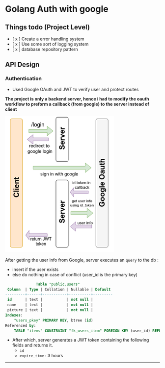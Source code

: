 # Golang Auth with google

## Things todo (Project Level)
- [ x ] Create a error handling system
- [ x ] Use some sort of logging system
- [ x ] database repository pattern


## API Design

### Authentication
- Used Google OAuth and JWT to verify user and protect routes

**The project is only a backend server, hence i had to modify the oauth workflow to preform a callback (from google) to the server instead of client**

![auth workflow digram](./docs/img/auth.png)

After getting the user info from Google, server executes an `query` to the db : 

- insert if the user exists 
- else do nothing in case of conflict (user_id is the primary key)

```sql
              Table "public.users"
 Column  | Type | Collation | Nullable | Default 
---------+------+-----------+----------+---------
 id      | text |           | not null | 
 name    | text |           | not null | 
 picture | text |           | not null | 
Indexes:
    "users_pkey" PRIMARY KEY, btree (id)
Referenced by:
    TABLE "items" CONSTRAINT "fk_users_item" FOREIGN KEY (user_id) REFERENCES users(id)

```

- After which, server generates a JWT token containing the following fields and returns it.
	- `id`
	- `expire_time` : 3 hours

---

